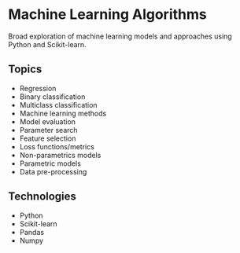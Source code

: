 # Machine Learning Algorithms

Broad exploration of machine learning models and approaches using Python and Scikit-learn.

## Topics

- Regression
- Binary classification
- Multiclass classification
- Machine learning methods
- Model evaluation
- Parameter search
- Feature selection
- Loss functions/metrics
- Non-parametrics models
- Parametric models
- Data pre-processing

## Technologies

- Python
- Scikit-learn
- Pandas
- Numpy
